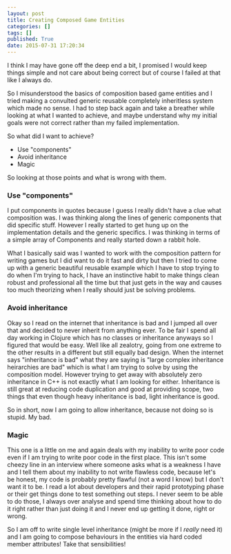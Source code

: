 ```yaml
---
layout: post
title: Creating Composed Game Entities
categories: []
tags: []
published: True
date: 2015-07-31 17:20:34
---
```


I think I may have gone off the deep end a bit, I promised I would keep things simple and not care about being correct but of course I failed at that like I always do.

So I misunderstood the basics of composition based game entities and I tried making a convulted generic reusable completely inheritless system which made no sense. I had to step back again and take a breather while looking at what I wanted to achieve, and maybe understand why my initial goals were not correct rather than my failed implementation. 

So what did I want to achieve?

* Use "components"
* Avoid inheritance
* Magic

So looking at those points and what is wrong with them.

### Use "components"

I put components in quotes because I guess I really didn't have a clue what composition was. I was thinking along the lines of generic components that did specific stuff. However I really started to get hung up on the implementation details and the generic specifics. I was thinking in terms of a simple array of Components and really started down a rabbit hole.

What I basically said was I wanted to work with the composition pattern for writing games but I did want to do it fast and dirty but then I tried to come up with a generic beautiful reusable example which I have to stop trying to do when I'm trying to hack, I have an instinctive habit to make things clean robust and professional all the time but that just gets in the way and causes too much theorizing when I really should just be solving problems.

### Avoid inheritance

Okay so I read on the internet that inheritance is bad and I jumped all over that and decided to never inherit from anything ever. To be fair I spend all day working in Clojure which has no classes or inheritance anyways so I figured that would be easy. Well like all zealotry, going from one extreme to the other results in a different but still equally bad design. When the internet says "inheritance is bad" what they are saying is "large complex inheritance heirarchies are bad" which is what I am trying to solve by using the composition model. However trying to get away with absolutely zero inheritance in C++ is not exactly what I am looking for either. Inheritance is still great at reducing code duplication and good at providing scope, two things that even though heavy inheritance is bad, light inheritance is good.

So in short, now I am going to allow inheritance, because not doing so is stupid. My bad.

### Magic

This one is a little on me and again deals with my inability to write poor code even if I am trying to write poor code in the first place. This isn't some cheezy line in an interview where someone asks what is a weakness I have and I tell them about my inability to not write flawless code, because let's be honest, my code is probably pretty flawful (not a word I know) but I don't want it to be. I read a lot about developers and their rapid prototyping phase or their get things done to test something out steps. I never seem to be able to do those, I always over analyse and spend time thinking about how to do it right rather than just doing it and I never end up getting it done, right or wrong.

So I am off to write single level inheritance (might be more if I *really* need it) and I am going to compose behaviours in the entities via hard coded member attributes! Take that sensibilities!
